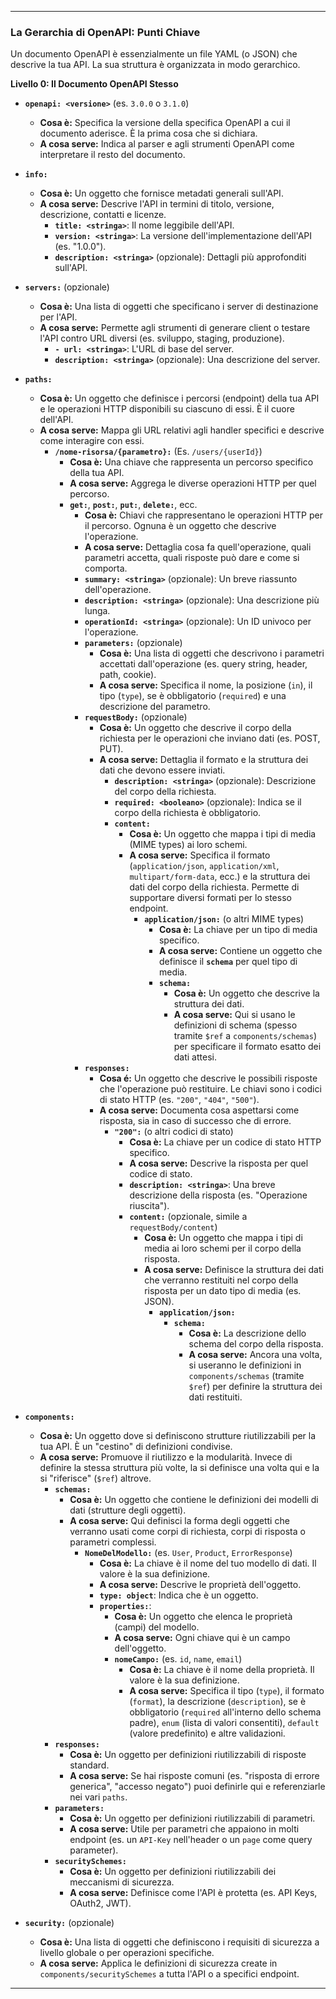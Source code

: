 
---

### La Gerarchia di OpenAPI: Punti Chiave

Un documento OpenAPI è essenzialmente un file YAML (o JSON) che descrive la tua API. La sua struttura è organizzata in modo gerarchico.

**Livello 0: Il Documento OpenAPI Stesso**
*   **`openapi: <versione>`** (es. `3.0.0` o `3.1.0`)
    *   **Cosa è:** Specifica la versione della specifica OpenAPI a cui il documento aderisce. È la prima cosa che si dichiara.
    *   **A cosa serve:** Indica al parser e agli strumenti OpenAPI come interpretare il resto del documento.

*   **`info:`**
    *   **Cosa è:** Un oggetto che fornisce metadati generali sull'API.
    *   **A cosa serve:** Descrive l'API in termini di titolo, versione, descrizione, contatti e licenze.
        *   **`title: <stringa>`**: Il nome leggibile dell'API.
        *   **`version: <stringa>`**: La versione dell'implementazione dell'API (es. "1.0.0").
        *   **`description: <stringa>`** (opzionale): Dettagli più approfonditi sull'API.

*   **`servers:`** (opzionale)
    *   **Cosa è:** Una lista di oggetti che specificano i server di destinazione per l'API.
    *   **A cosa serve:** Permette agli strumenti di generare client o testare l'API contro URL diversi (es. sviluppo, staging, produzione).
        *   **`- url: <stringa>`**: L'URL di base del server.
        *   **`description: <stringa>`** (opzionale): Una descrizione del server.

*   **`paths:`**
    *   **Cosa è:** Un oggetto che definisce i percorsi (endpoint) della tua API e le operazioni HTTP disponibili su ciascuno di essi. È il cuore dell'API.
    *   **A cosa serve:** Mappa gli URL relativi agli handler specifici e descrive come interagire con essi.
        *   **`/nome-risorsa/{parametro}:`** (Es. `/users/{userId}`)
            *   **Cosa è:** Una chiave che rappresenta un percorso specifico della tua API.
            *   **A cosa serve:** Aggrega le diverse operazioni HTTP per quel percorso.
            *   **`get:`**, **`post:`**, **`put:`**, **`delete:`**, ecc.
                *   **Cosa è:** Chiavi che rappresentano le operazioni HTTP per il percorso. Ognuna è un oggetto che descrive l'operazione.
                *   **A cosa serve:** Dettaglia cosa fa quell'operazione, quali parametri accetta, quali risposte può dare e come si comporta.
                *   **`summary: <stringa>`** (opzionale): Un breve riassunto dell'operazione.
                *   **`description: <stringa>`** (opzionale): Una descrizione più lunga.
                *   **`operationId: <stringa>`** (opzionale): Un ID univoco per l'operazione.
                *   **`parameters:`** (opzionale)
                    *   **Cosa è:** Una lista di oggetti che descrivono i parametri accettati dall'operazione (es. query string, header, path, cookie).
                    *   **A cosa serve:** Specifica il nome, la posizione (`in`), il tipo (`type`), se è obbligatorio (`required`) e una descrizione del parametro.
                *   **`requestBody:`** (opzionale)
                    *   **Cosa è:** Un oggetto che descrive il corpo della richiesta per le operazioni che inviano dati (es. POST, PUT).
                    *   **A cosa serve:** Dettaglia il formato e la struttura dei dati che devono essere inviati.
                        *   **`description: <stringa>`** (opzionale): Descrizione del corpo della richiesta.
                        *   **`required: <booleano>`** (opzionale): Indica se il corpo della richiesta è obbligatorio.
                        *   **`content:`**
                            *   **Cosa è:** Un oggetto che mappa i tipi di media (MIME types) ai loro schemi.
                            *   **A cosa serve:** Specifica il formato (`application/json`, `application/xml`, `multipart/form-data`, ecc.) e la struttura dei dati del corpo della richiesta. Permette di supportare diversi formati per lo stesso endpoint.
                                *   **`application/json:`** (o altri MIME types)
                                    *   **Cosa è:** La chiave per un tipo di media specifico.
                                    *   **A cosa serve:** Contiene un oggetto che definisce il **`schema`** per quel tipo di media.
                                    *   **`schema:`**
                                        *   **Cosa è:** Un oggetto che descrive la struttura dei dati.
                                        *   **A cosa serve:** Qui si usano le definizioni di schema (spesso tramite `$ref` a `components/schemas`) per specificare il formato esatto dei dati attesi.
                *   **`responses:`**
                    *   **Cosa é:** Un oggetto che descrive le possibili risposte che l'operazione può restituire. Le chiavi sono i codici di stato HTTP (es. `"200"`, `"404"`, `"500"`).
                    *   **A cosa serve:** Documenta cosa aspettarsi come risposta, sia in caso di successo che di errore.
                        *   **`"200":`** (o altri codici di stato)
                            *   **Cosa è:** La chiave per un codice di stato HTTP specifico.
                            *   **A cosa serve:** Descrive la risposta per quel codice di stato.
                            *   **`description: <stringa>`**: Una breve descrizione della risposta (es. "Operazione riuscita").
                            *   **`content:`** (opzionale, simile a `requestBody/content`)
                                *   **Cosa è:** Un oggetto che mappa i tipi di media ai loro schemi per il corpo della risposta.
                                *   **A cosa serve:** Definisce la struttura dei dati che verranno restituiti nel corpo della risposta per un dato tipo di media (es. JSON).
                                    *   **`application/json:`**
                                        *   **`schema:`**
                                            *   **Cosa è:** La descrizione dello schema del corpo della risposta.
                                            *   **A cosa serve:** Ancora una volta, si useranno le definizioni in `components/schemas` (tramite `$ref`) per definire la struttura dei dati restituiti.

*   **`components:`**
    *   **Cosa è:** Un oggetto dove si definiscono strutture riutilizzabili per la tua API. È un "cestino" di definizioni condivise.
    *   **A cosa serve:** Promuove il riutilizzo e la modularità. Invece di definire la stessa struttura più volte, la si definisce una volta qui e la si "riferisce" (`$ref`) altrove.
        *   **`schemas:`**
            *   **Cosa è:** Un oggetto che contiene le definizioni dei modelli di dati (strutture degli oggetti).
            *   **A cosa serve:** Qui definisci la forma degli oggetti che verranno usati come corpi di richiesta, corpi di risposta o parametri complessi.
                *   **`NomeDelModello:`** (es. `User`, `Product`, `ErrorResponse`)
                    *   **Cosa è:** La chiave è il nome del tuo modello di dati. Il valore è la sua definizione.
                    *   **A cosa serve:** Descrive le proprietà dell'oggetto.
                    *   **`type: object`**: Indica che è un oggetto.
                    *   **`properties:`**:
                        *   **Cosa è:** Un oggetto che elenca le proprietà (campi) del modello.
                        *   **A cosa serve:** Ogni chiave qui è un campo dell'oggetto.
                        *   **`nomeCampo:`** (es. `id`, `name`, `email`)
                            *   **Cosa è:** La chiave è il nome della proprietà. Il valore è la sua definizione.
                            *   **A cosa serve:** Specifica il tipo (`type`), il formato (`format`), la descrizione (`description`), se è obbligatorio (`required` all'interno dello schema padre), `enum` (lista di valori consentiti), `default` (valore predefinito) e altre validazioni.
        *   **`responses:`**
            *   **Cosa è:** Un oggetto per definizioni riutilizzabili di risposte standard.
            *   **A cosa serve:** Se hai risposte comuni (es. "risposta di errore generica", "accesso negato") puoi definirle qui e referenziarle nei vari `paths`.
        *   **`parameters:`**
            *   **Cosa è:** Un oggetto per definizioni riutilizzabili di parametri.
            *   **A cosa serve:** Utile per parametri che appaiono in molti endpoint (es. un `API-Key` nell'header o un `page` come query parameter).
        *   **`securitySchemes:`**
            *   **Cosa è:** Un oggetto per definizioni riutilizzabili dei meccanismi di sicurezza.
            *   **A cosa serve:** Definisce come l'API è protetta (es. API Keys, OAuth2, JWT).

*   **`security:`** (opzionale)
    *   **Cosa è:** Una lista di oggetti che definiscono i requisiti di sicurezza a livello globale o per operazioni specifiche.
    *   **A cosa serve:** Applica le definizioni di sicurezza create in `components/securitySchemes` a tutta l'API o a specifici endpoint.

---


